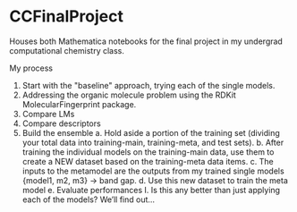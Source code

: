 # CCFinalProject
Houses both Mathematica notebooks for the final project in my undergrad computational chemistry class.

My process
  1. Start with the "baseline" approach, trying each of the single models.
  2. Addressing the organic molecule problem using the RDKit MolecularFingerprint package.
  3. Compare LMs
  4. Compare descriptors
  5. Build the ensemble
     a. Hold aside a portion of the training set (dividing your total data into training-main, training-meta, and test sets).
     b. After training the individual models on the training-main data, use them to create a NEW dataset based on the training-meta data items.
     c. The inputs to the metamodel are the outputs from my trained single models {model1, m2, m3} -> band gap.
     d. Use this new dataset to train the meta model
     e. Evaluate performances
       I. Is this any better than just applying each of the models? We’ll find out…
